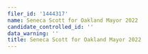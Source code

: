 ```yaml
---
filer_id: '1444317'
name: Seneca Scott for Oakland Mayor 2022
candidate_controlled_id: ''
data_warning: ''
title: Seneca Scott for Oakland Mayor 2022
---
```

